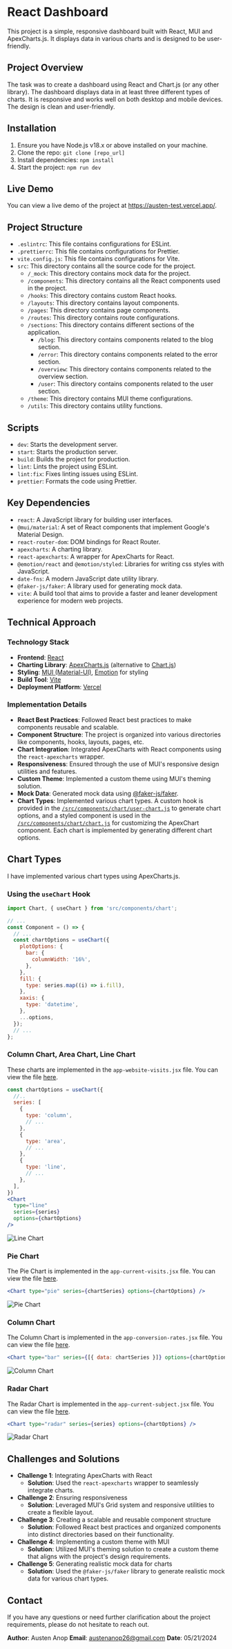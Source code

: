 # React Dashboard

This project is a simple, responsive dashboard built with React, MUI and ApexCharts.js. It displays data in various charts and is designed to be user-friendly.

## Project Overview

The task was to create a dashboard using React and Chart.js (or any other library). The dashboard displays data in at least three different types of charts. It is responsive and works well on both desktop and mobile devices. The design is clean and user-friendly.

## Installation

1. Ensure you have Node.js v18.x or above installed on your machine.
2. Clone the repo: `git clone [repo_url]`
3. Install dependencies: `npm install`
4. Start the project: `npm run dev`

## Live Demo

You can view a live demo of the project at https://austen-test.vercel.app/.

## Project Structure

- `.eslintrc`: This file contains configurations for ESLint.
- `.prettierrc`: This file contains configurations for Prettier.
- `vite.config.js`: This file contains configurations for Vite.
- `src`: This directory contains all the source code for the project.
  - `/_mock`: This directory contains mock data for the project.
  - `/components`: This directory contains all the React components used in the project.
  - `/hooks`: This directory contains custom React hooks.
  - `/layouts`: This directory contains layout components.
  - `/pages`: This directory contains page components.
  - `/routes`: This directory contains route configurations.
  - `/sections`: This directory contains different sections of the application.
    - `/blog`: This directory contains components related to the blog section.
    - `/error`: This directory contains components related to the error section.
    - `/overview`: This directory contains components related to the overview section.
    - `/user`: This directory contains components related to the user section.
  - `/theme`: This directory contains MUI theme configurations.
  - `/utils`: This directory contains utility functions.

## Scripts

- `dev`: Starts the development server.
- `start`: Starts the production server.
- `build`: Builds the project for production.
- `lint`: Lints the project using ESLint.
- `lint:fix`: Fixes linting issues using ESLint.
- `prettier`: Formats the code using Prettier.

## Key Dependencies

- `react`: A JavaScript library for building user interfaces.
- `@mui/material`: A set of React components that implement Google's Material Design.
- `react-router-dom`: DOM bindings for React Router.
- `apexcharts`: A charting library.
- `react-apexcharts`: A wrapper for ApexCharts for React.
- `@emotion/react` and `@emotion/styled`: Libraries for writing css styles with JavaScript.
- `date-fns`: A modern JavaScript date utility library.
- `@faker-js/faker`: A library used for generating mock data.
- `vite`: A build tool that aims to provide a faster and leaner development experience for modern web projects.

## Technical Approach

### Technology Stack

- **Frontend**: [React](https://reactjs.org/)
- **Charting Library**: [ApexCharts.js](https://apexcharts.com/) (alternative to [Chart.js](https://www.chartjs.org/))
- **Styling**: [MUI (Material-UI)](https://mui.com/), [Emotion](https://emotion.sh/docs/introduction) for styling
- **Build Tool**: [Vite](https://vitejs.dev/)
- **Deployment Platform**: [Vercel](https://vercel.com/)

### Implementation Details

- **React Best Practices**: Followed React best practices to make components reusable and scalable.
- **Component Structure**: The project is organized into various directories like components, hooks, layouts, pages, etc.
- **Chart Integration**: Integrated ApexCharts with React components using the `react-apexcharts` wrapper.
- **Responsiveness**: Ensured through the use of MUI's responsive design utilities and features.
- **Custom Theme**: Implemented a custom theme using MUI's theming solution.
- **Mock Data**: Generated mock data using [@faker-js/faker](https://www.npmjs.com/package/@faker-js/faker).
- **Chart Types**: Implemented various chart types. A custom hook is provided in the [`/src/components/chart/user-chart.js`](./src/components/chart/use-chart.js) to generate chart options, and a styled component is used in the [`/src/components/chart/chart.js`](./src/components/chart/chart.js) for customizing the ApexChart component. Each chart is implemented by generating different chart options.

## Chart Types

I have implemented various chart types using ApexCharts.js.

### Using the `useChart` Hook

```jsx
import Chart, { useChart } from 'src/components/chart';

// ...
const Component = () => {
  // ...
  const chartOptions = useChart({
    plotOptions: {
      bar: {
        columnWidth: '16%',
      },
    },
    fill: {
      type: series.map((i) => i.fill),
    },
    xaxis: {
      type: 'datetime',
    },
    ...options,
  });
  // ...
};
```

### Column Chart, Area Chart, Line Chart

These charts are implemented in the `app-website-visits.jsx` file. You can view the file [here](./src/sections/overview/app-website-visits.jsx).

```jsx
const chartOptions = useChart({
  //..
  series: [
    {
      type: 'column',
      // ...
    },
    {
      type: 'area',
      // ...
    },
    {
      type: 'line',
      // ...
    },
  ],
})
<Chart
  type="line"
  series={series}
  options={chartOptions}
/>
```

![Line Chart](public/screenshots/line-chart.PNG)

### Pie Chart

The Pie Chart is implemented in the `app-current-visits.jsx` file. You can view the file [here](./src/sections/overview/app-current-visits.jsx).

```jsx
<Chart type="pie" series={chartSeries} options={chartOptions} />
```

![Pie Chart](public/screenshots/pie-chart.PNG)

### Column Chart

The Column Chart is implemented in the `app-conversion-rates.jsx` file. You can view the file [here](./src/sections/overview/app-conversion-rates.jsx).

```jsx
<Chart type="bar" series={[{ data: chartSeries }]} options={chartOptions} />
```

![Column Chart](public/screenshots/column-chart.PNG)

### Radar Chart

The Radar Chart is implemented in the `app-current-subject.jsx` file. You can view the file [here](./src/sections/overview/app-current-subject.jsx).

```jsx
<Chart type="radar" series={series} options={chartOptions} />
```

![Radar Chart](public/screenshots/radar-chart.PNG)

## Challenges and Solutions

- **Challenge 1**: Integrating ApexCharts with React
  - **Solution**: Used the `react-apexcharts` wrapper to seamlessly integrate charts.
- **Challenge 2**: Ensuring responsiveness
  - **Solution**: Leveraged MUI's Grid system and responsive utilities to create a flexible layout.
- **Challenge 3**: Creating a scalable and reusable component structure
  - **Solution**: Followed React best practices and organized components into distinct directories based on their functionality.
- **Challenge 4**: Implementing a custom theme with MUI
  - **Solution**: Utilized MUI's theming solution to create a custom theme that aligns with the project's design requirements.
- **Challenge 5**: Generating realistic mock data for charts
  - **Solution**: Used the `@faker-js/faker` library to generate realistic mock data for various chart types.

## Contact

If you have any questions or need further clarification about the project requirements, please do not hesitate to reach out.

**Author**: Austen Anop
**Email**: austenanop26@gmail.com
**Date**: 05/21/2024
